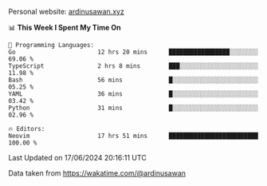 Personal website: [ardinusawan.xyz](https://ardinusawan.xyz)

<!--START_SECTION:waka-->
📊 **This Week I Spent My Time On** 

```text
💬 Programming Languages: 
Go                       12 hrs 20 mins      █████████████████░░░░░░░░   69.06 % 
TypeScript               2 hrs 8 mins        ███░░░░░░░░░░░░░░░░░░░░░░   11.98 % 
Bash                     56 mins             █░░░░░░░░░░░░░░░░░░░░░░░░   05.25 % 
YAML                     36 mins             █░░░░░░░░░░░░░░░░░░░░░░░░   03.42 % 
Python                   31 mins             █░░░░░░░░░░░░░░░░░░░░░░░░   02.96 % 

🔥 Editors: 
Neovim                   17 hrs 51 mins      █████████████████████████   100.00 % 
```


 Last Updated on 17/06/2024 20:16:11 UTC
<!--END_SECTION:waka-->
Data taken from https://wakatime.com/@ardinusawan
